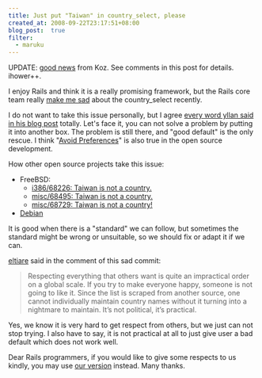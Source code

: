 ```yaml
---
title: Just put "Taiwan" in country_select, please
created_at: 2008-09-22T23:17:51+08:00
blog_post:  true
filter:
  - maruku
---
```


UPDATE: [good news](http://www.koziarski.net/archives/2008/9/24/countries-and-controversies) from Koz. See comments in this post for details. ihower++.

I enjoy Rails and think it is a really promising framework, but the Rails core team really [make me sad](http://github.com/rails/rails/commit/3353b85b0eae76bf36ae7c2f7b6adc1863278a8e) about the country_select recently.

I do not want to take this issue personally, but I agree [every word yllan said in his blog post](http://yllan.org/blog/archives/296) totally. Let's face it, you can not solve a problem by putting it into another box. The problem is still there, and "good default" is the only rescue. I think "[Avoid Preferences](http://gettingreal.37signals.com/ch06_Avoid_Preferences.php)" is also true in the open source development.

How other open source projects take this issue:

* FreeBSD:
  * [i386/68226: Taiwan is not a country.](http://www.freebsd.org/cgi/query-pr.cgi?pr=68495) 
  * [misc/68495: Taiwan is not a country.](http://www.freebsd.org/cgi/query-pr.cgi?pr=68495)
  * [misc/68729: Taiwan is not a country!](http://www.freebsd.org/cgi/query-pr.cgi?pr=68729)
* [Debian](http://lists.debian.org/debian-boot/2004/05/threads.html#00011)

It is good when there is a "standard" we can follow, but sometimes the standard might be wrong or unsuitable, so we should fix or adapt it if we can.

[eltiare](http://github.com/eltiare) said in the comment of this sad commit:

> Respecting everything that others want is quite an impractical order on a global scale. If you try to make everyone happy, someone is not going to like it. Since the list is scraped from another source, one cannot individually maintain country names without it turning into a nightmare to maintain. It’s not political, it’s practical.

Yes, we know it is very hard to get respect from others, but we just can not stop trying. I also have to say, it is not practical at all to just give user a bad default which does not work well.

Dear Rails programmers, if you would like to give some respects to us kindly, you may use [our version](http://github.com/ihower/country_and_region_select/tree/master) instead. Many thanks.
